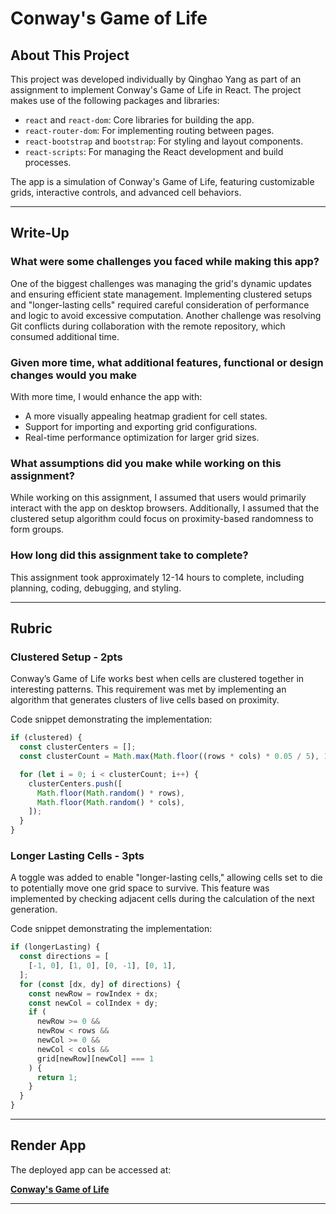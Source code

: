 # Conway's Game of Life

## About This Project
This project was developed individually by Qinghao Yang as part of an assignment to implement Conway's Game of Life in React. The project makes use of the following packages and libraries:

- `react` and `react-dom`: Core libraries for building the app.
- `react-router-dom`: For implementing routing between pages.
- `react-bootstrap` and `bootstrap`: For styling and layout components.
- `react-scripts`: For managing the React development and build processes.

The app is a simulation of Conway's Game of Life, featuring customizable grids, interactive controls, and advanced cell behaviors.

---

## Write-Up

### What were some challenges you faced while making this app?
One of the biggest challenges was managing the grid's dynamic updates and ensuring efficient state management. Implementing clustered setups and "longer-lasting cells" required careful consideration of performance and logic to avoid excessive computation. Another challenge was resolving Git conflicts during collaboration with the remote repository, which consumed additional time.

### Given more time, what additional features, functional or design changes would you make
With more time, I would enhance the app with:
- A more visually appealing heatmap gradient for cell states.
- Support for importing and exporting grid configurations.
- Real-time performance optimization for larger grid sizes.

### What assumptions did you make while working on this assignment?
While working on this assignment, I assumed that users would primarily interact with the app on desktop browsers. Additionally, I assumed that the clustered setup algorithm could focus on proximity-based randomness to form groups.

### How long did this assignment take to complete?
This assignment took approximately 12-14 hours to complete, including planning, coding, debugging, and styling.

---

## Rubric

### Clustered Setup - 2pts
Conway’s Game of Life works best when cells are clustered together in interesting patterns. This requirement was met by implementing an algorithm that generates clusters of live cells based on proximity.

Code snippet demonstrating the implementation:
```javascript
if (clustered) {
  const clusterCenters = [];
  const clusterCount = Math.max(Math.floor((rows * cols) * 0.05 / 5), 1);

  for (let i = 0; i < clusterCount; i++) {
    clusterCenters.push([
      Math.floor(Math.random() * rows),
      Math.floor(Math.random() * cols),
    ]);
  }
}
```

### Longer Lasting Cells - 3pts
A toggle was added to enable "longer-lasting cells," allowing cells set to die to potentially move one grid space to survive. This feature was implemented by checking adjacent cells during the calculation of the next generation.

Code snippet demonstrating the implementation:
```javascript
if (longerLasting) {
  const directions = [
    [-1, 0], [1, 0], [0, -1], [0, 1],
  ];
  for (const [dx, dy] of directions) {
    const newRow = rowIndex + dx;
    const newCol = colIndex + dy;
    if (
      newRow >= 0 &&
      newRow < rows &&
      newCol >= 0 &&
      newCol < cols &&
      grid[newRow][newCol] === 1
    ) {
      return 1;
    }
  }
}
```

---

## Render App
The deployed app can be accessed at:

**[Conway's Game of Life](https://qhmadoka-conway-life-game.onrender.com/)**

---

